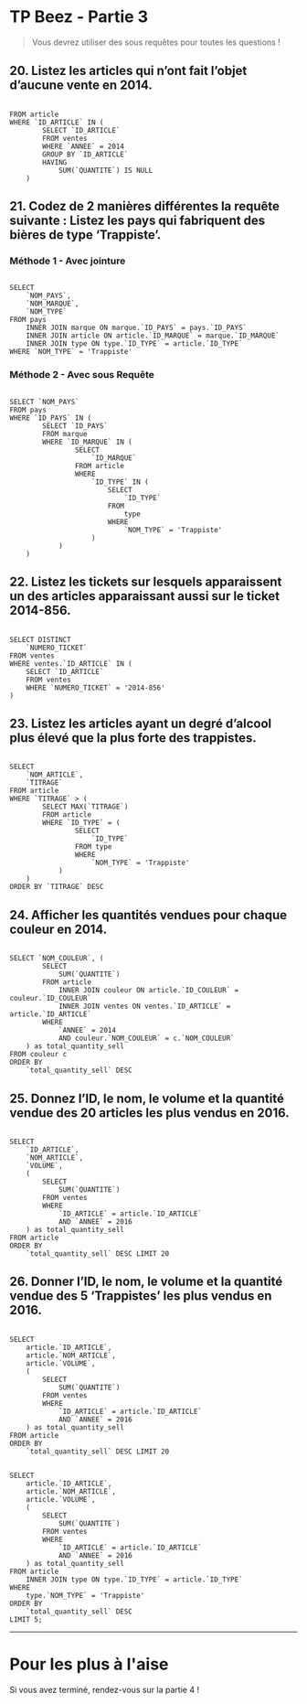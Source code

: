 # TP Beez - Partie 3

> Vous devrez utiliser des sous requêtes pour toutes les questions !

## 20. Listez les articles qui n’ont fait l’objet d’aucune vente en 2014.

```mysql

FROM article
WHERE `ID_ARTICLE` IN (
        SELECT `ID_ARTICLE`
        FROM ventes
        WHERE `ANNEE` = 2014
        GROUP BY `ID_ARTICLE`
        HAVING
            SUM(`QUANTITE`) IS NULL
    )

```

## 21. Codez de 2 manières différentes la requête suivante : Listez les pays qui fabriquent des bières de type ‘Trappiste’.

### Méthode 1 - Avec jointure

```mysql

SELECT
    `NOM_PAYS`,
    `NOM_MARQUE`,
    `NOM_TYPE`
FROM pays
    INNER JOIN marque ON marque.`ID_PAYS` = pays.`ID_PAYS`
    INNER JOIN article ON article.`ID_MARQUE` = marque.`ID_MARQUE`
    INNER JOIN type ON type.`ID_TYPE` = article.`ID_TYPE`
WHERE `NOM_TYPE` = 'Trappiste'

```

### Méthode 2 - Avec sous Requête

```mysql

SELECT `NOM_PAYS`
FROM pays
WHERE `ID_PAYS` IN (
        SELECT `ID_PAYS`
        FROM marque
        WHERE `ID_MARQUE` IN (
                SELECT
                    `ID_MARQUE`
                FROM article
                WHERE
                    `ID_TYPE` IN (
                        SELECT
                            `ID_TYPE`
                        FROM
                            type
                        WHERE
                            `NOM_TYPE` = 'Trappiste'
                    )
            )
    )

```

## 22. Listez les tickets sur lesquels apparaissent un des articles apparaissant aussi sur le ticket 2014-856.

```mysql

SELECT DISTINCT
    `NUMERO_TICKET`
FROM ventes
WHERE ventes.`ID_ARTICLE` IN (
    SELECT `ID_ARTICLE`
    FROM ventes
    WHERE `NUMERO_TICKET` = '2014-856'
)

```

## 23. Listez les articles ayant un degré d’alcool plus élevé que la plus forte des trappistes.

```mysql

SELECT
    `NOM_ARTICLE`,
    `TITRAGE`
FROM article
WHERE `TITRAGE` > (
        SELECT MAX(`TITRAGE`)
        FROM article
        WHERE `ID_TYPE` = (
                SELECT
                    `ID_TYPE`
                FROM type
                WHERE
                    `NOM_TYPE` = 'Trappiste'
            )
    )
ORDER BY `TITRAGE` DESC

```

## 24. Afficher les quantités vendues pour chaque couleur en 2014.

```mysql

SELECT `NOM_COULEUR`, (
        SELECT
            SUM(`QUANTITE`)
        FROM article
            INNER JOIN couleur ON article.`ID_COULEUR` = couleur.`ID_COULEUR`
            INNER JOIN ventes ON ventes.`ID_ARTICLE` = article.`ID_ARTICLE`
        WHERE
            `ANNEE` = 2014
            AND couleur.`NOM_COULEUR` = c.`NOM_COULEUR`
    ) as total_quantity_sell
FROM couleur c
ORDER BY
    `total_quantity_sell` DESC

```

## 25. Donnez l’ID, le nom, le volume et la quantité vendue des 20 articles les plus vendus en 2016.

```mysql

SELECT
    `ID_ARTICLE`,
    `NOM_ARTICLE`,
    `VOLUME`,
    (
        SELECT
            SUM(`QUANTITE`)
        FROM ventes
        WHERE
            `ID_ARTICLE` = article.`ID_ARTICLE`
            AND `ANNEE` = 2016
    ) as total_quantity_sell
FROM article
ORDER BY
    `total_quantity_sell` DESC LIMIT 20

```

## 26. Donner l’ID, le nom, le volume et la quantité vendue des 5 ‘Trappistes’ les plus vendus en 2016.

```mysql

SELECT
    article.`ID_ARTICLE`,
    article.`NOM_ARTICLE`,
    article.`VOLUME`,
    (
        SELECT
            SUM(`QUANTITE`)
        FROM ventes
        WHERE
            `ID_ARTICLE` = article.`ID_ARTICLE`
            AND `ANNEE` = 2016
    ) as total_quantity_sell
FROM article
ORDER BY
    `total_quantity_sell` DESC LIMIT 20


SELECT
    article.`ID_ARTICLE`,
    article.`NOM_ARTICLE`,
    article.`VOLUME`,
    (
        SELECT
            SUM(`QUANTITE`)
        FROM ventes
        WHERE
            `ID_ARTICLE` = article.`ID_ARTICLE`
            AND `ANNEE` = 2016
    ) as total_quantity_sell
FROM article
    INNER JOIN type ON type.`ID_TYPE` = article.`ID_TYPE`
WHERE
    type.`NOM_TYPE` = 'Trappiste'
ORDER BY
    `total_quantity_sell` DESC
LIMIT 5;

```

----

# Pour les plus à l'aise

Si vous avez terminé, rendez-vous sur la partie 4 !


